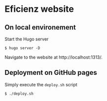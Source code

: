 # Eficienz website

## On local environement

Start the Hugo server

```
$ hugo server -D
```

Navigate to the website at http://localhost:1313/.

## Deployment on GitHub pages

Simply execute the `deploy.sh` script

```
$ ./deploy.sh
```
